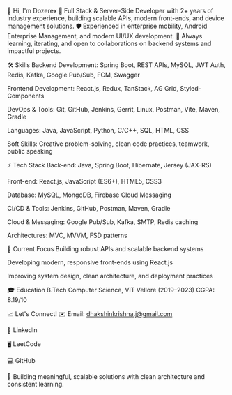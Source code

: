 👋 Hi, I'm Dozerex
🔧 Full Stack & Server-Side Developer with 2+ years of industry experience, building scalable APIs, modern front-ends, and device management solutions.
🛡️ Experienced in enterprise mobility, Android Enterprise Management, and modern UI/UX development.
🤝 Always learning, iterating, and open to collaborations on backend systems and impactful projects.

🛠️ Skills
Backend Development: Spring Boot, REST APIs, MySQL, JWT Auth, Redis, Kafka, Google Pub/Sub, FCM, Swagger

Frontend Development: React.js, Redux, TanStack, AG Grid, Styled-Components

DevOps & Tools: Git, GitHub, Jenkins, Gerrit, Linux, Postman, Vite, Maven, Gradle

Languages: Java, JavaScript, Python, C/C++, SQL, HTML, CSS

Soft Skills: Creative problem-solving, clean code practices, teamwork, public speaking

⚡ Tech Stack
Back-end: Java, Spring Boot, Hibernate, Jersey (JAX-RS)

Front-end: React.js, JavaScript (ES6+), HTML5, CSS3

Database: MySQL, MongoDB, Firebase Cloud Messaging

CI/CD & Tools: Jenkins, GitHub, Postman, Maven, Gradle

Cloud & Messaging: Google Pub/Sub, Kafka, SMTP, Redis caching

Architectures: MVC, MVVM, FSD patterns

🎯 Current Focus
Building robust APIs and scalable backend systems

Developing modern, responsive front-ends using React.js

Improving system design, clean architecture, and deployment practices


🎓 Education
B.Tech Computer Science, VIT Vellore (2019–2023)
CGPA: 8.19/10

📈 Let's Connect!
✉️ Email: dhakshinkrishna.j@gmail.com

💼 LinkedIn

🖥️ LeetCode

💻 GitHub

🚀 Building meaningful, scalable solutions with clean architecture and consistent learning.

